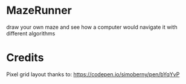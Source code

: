# MazeRunner
draw your own maze and see how a computer would navigate it with different algorithms

# Credits
Pixel grid layout thanks to: https://codepen.io/simoberny/pen/bYqYvP